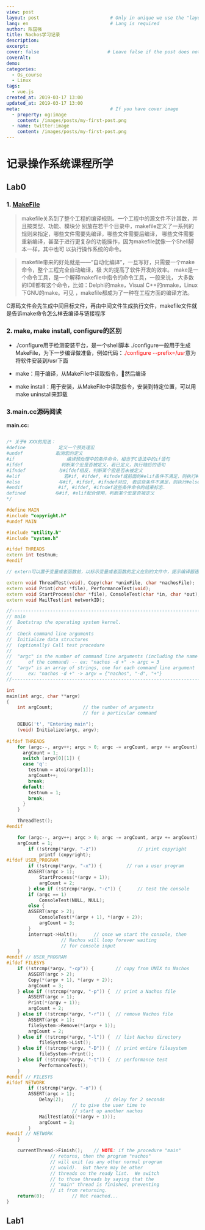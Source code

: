```yaml
---
view: post
layout: post                          # Only in unique we use the "layout: post"
lang: en                              # Lang is required
author: 陈国强
title: Nachos学习记录
description:
excerpt:
cover: false                         # Leave false if the post does not have cover image, if there is set to true
coverAlt:
demo:
categories:
  - Os_course
  - Linux
tags:
  - vue.js
created_at: 2019-03-17 13:00
updated_at: 2019-03-17 13:00
meta:                                 # If you have cover image
  - property: og:image
    content: /images/posts/my-first-post.png
  - name: twitter:image
    content: /images/posts/my-first-post.png
---
```


# 记录操作系统课程所学

## Lab0

### 1. [MakeFile](https://seisman.github.io/how-to-write-makefile/overview.html#id2)

> makefile关系到了整个工程的编译规则。一个工程中的源文件不计其数，并且按类型、功能、模块分 别放在若干个目录中，makefile定义了一系列的规则来指定，哪些文件需要先编译，哪些文件需要后编译， 哪些文件需要重新编译，甚至于进行更复杂的功能操作，因为makefile就像一个Shell脚本一样，其中也可 以执行操作系统的命令。

> makefile带来的好处就是——“自动化编译”，一旦写好，只需要一个make命令，整个工程完全自动编译，极 大的提高了软件开发的效率。 make是一个命令工具，是一个解释makefile中指令的命令工具，一般来说， 大多数的IDE都有这个命令，比如：Delphi的make，Visual C++的nmake，Linux下GNU的make。可见 ，makefile都成为了一种在工程方面的编译方法。

C源码文件会先生成中间目标文件，再由中间文件生成执行文件，makefile文件就是告诉make命令怎么样去编译与链接程序
### 2. make, make install, configure的区别

+ ./configure用于检测安装平台，是一个shell脚本
./configure一般用于生成MakeFile，为下一步编译做准备，例如代码：<label style="color:red">./configure --prefix=/usr</label>意为将软件安装到/usr下面

+ make：用于编译，从MakeFile中读取指令，然后编译

+ make install：用于安装，从MakeFile中读取指令，安装到特定位置，可以用make uninstall来卸载

### 3.main.cc源码阅读
**main.cc:**
```c++

/* 关于# XXX的用法：
#define            定义一个预处理宏
#undef            取消宏的定义
#if                   编译预处理中的条件命令，相当于C语法中的if语句
#ifdef              判断某个宏是否被定义，若已定义，执行随后的语句
#ifndef            与#ifdef相反，判断某个宏是否未被定义
#elif                若#if, #ifdef, #ifndef或前面的#elif条件不满足，则执行#elif之后的语句，相当于C语法中的else-if
#else              与#if, #ifdef, #ifndef对应, 若这些条件不满足，则执行#else之后的语句，相当于C语法中的else
#endif             #if, #ifdef, #ifndef这些条件命令的结束标志.
defined         　与#if, #elif配合使用，判断某个宏是否被定义
*/

#define MAIN
#include "copyright.h"
#undef MAIN

#include "utility.h"
#include "system.h"

#ifdef THREADS
extern int testnum;
#endif

// extern可以置于变量或者函数前，以标示变量或者函数的定义在别的文件中，提示编译器遇到此变量和函数时在其他模块中寻找其定义。此外extern也可用来进行链接指定

extern void ThreadTest(void), Copy(char *unixFile, char *nachosFile);
extern void Print(char *file), PerformanceTest(void);
extern void StartProcess(char *file), ConsoleTest(char *in, char *out);
extern void MailTest(int networkID);

//----------------------------------------------------------------------
// main
// 	Bootstrap the operating system kernel.  
//	
//	Check command line arguments
//	Initialize data structures
//	(optionally) Call test procedure
//
//	"argc" is the number of command line arguments (including the name
//		of the command) -- ex: "nachos -d +" -> argc = 3 
//	"argv" is an array of strings, one for each command line argument
//		ex: "nachos -d +" -> argv = {"nachos", "-d", "+"}
//----------------------------------------------------------------------

int
main(int argc, char **argv)
{
    int argCount;			// the number of arguments 
					        // for a particular command

    DEBUG('t', "Entering main");
    (void) Initialize(argc, argv);
    
#ifdef THREADS
    for (argc--, argv++; argc > 0; argc -= argCount, argv += argCount) {
      argCount = 1;
      switch (argv[0][1]) {
      case 'q':
        testnum = atoi(argv[1]);
        argCount++;
        break;
      default:
        testnum = 1;
        break;
      }
    }

    ThreadTest();
#endif

    for (argc--, argv++; argc > 0; argc -= argCount, argv += argCount) {
	argCount = 1;
        if (!strcmp(*argv, "-z"))               // print copyright
            printf (copyright);
#ifdef USER_PROGRAM
        if (!strcmp(*argv, "-x")) {        	// run a user program
	    ASSERT(argc > 1);
            StartProcess(*(argv + 1));
            argCount = 2;
        } else if (!strcmp(*argv, "-c")) {      // test the console
	    if (argc == 1)
	        ConsoleTest(NULL, NULL);
	    else {
		ASSERT(argc > 2);
	        ConsoleTest(*(argv + 1), *(argv + 2));
	        argCount = 3;
	    }
	    interrupt->Halt();		// once we start the console, then 
					// Nachos will loop forever waiting 
					// for console input
	}
#endif // USER_PROGRAM
#ifdef FILESYS
	if (!strcmp(*argv, "-cp")) { 		// copy from UNIX to Nachos
	    ASSERT(argc > 2);
	    Copy(*(argv + 1), *(argv + 2));
	    argCount = 3;
	} else if (!strcmp(*argv, "-p")) {	// print a Nachos file
	    ASSERT(argc > 1);
	    Print(*(argv + 1));
	    argCount = 2;
	} else if (!strcmp(*argv, "-r")) {	// remove Nachos file
	    ASSERT(argc > 1);
	    fileSystem->Remove(*(argv + 1));
	    argCount = 2;
	} else if (!strcmp(*argv, "-l")) {	// list Nachos directory
            fileSystem->List();
	} else if (!strcmp(*argv, "-D")) {	// print entire filesystem
            fileSystem->Print();
	} else if (!strcmp(*argv, "-t")) {	// performance test
            PerformanceTest();
	}
#endif // FILESYS
#ifdef NETWORK
        if (!strcmp(*argv, "-o")) {
	    ASSERT(argc > 1);
            Delay(2); 				// delay for 2 seconds
						// to give the user time to 
						// start up another nachos
            MailTest(atoi(*(argv + 1)));
            argCount = 2;
        }
#endif // NETWORK
    }

    currentThread->Finish();	// NOTE: if the procedure "main" 
				// returns, then the program "nachos"
				// will exit (as any other normal program
				// would).  But there may be other
				// threads on the ready list.  We switch
				// to those threads by saying that the
				// "main" thread is finished, preventing
				// it from returning.
    return(0);			// Not reached...
}
```

## Lab1
